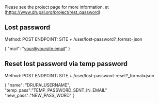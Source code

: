 Please see the project page for more information.
at (https://www.drupal.org/project/rest_password)


## Lost password

Method: POST
ENDPOINT: SITE + /user/lost-password?_format=json

{
  "mail": "your@yoursite.email"
}


## Reset lost password via temp password

Method: POST
ENDPOINT: SITE + /user/lost-password-reset?_format=json

{
  "name": "DRUPALUSERNAME",
  "temp_pass":"TEMP_PASSWORD_SENT_IN_EMAIL"
  "new_pass":"NEW_PASS_WORD"
}
